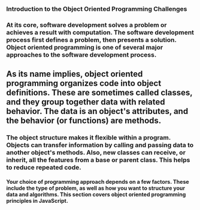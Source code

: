 ### Introduction to the Object Oriented Programming Challenges

### At its core, software development solves a problem or achieves a result with computation. The software development process first defines a problem, then presents a solution. Object oriented programming is one of several major approaches to the software development process.

## As its name implies, object oriented programming organizes code into object definitions. These are sometimes called classes, and they group together data with related behavior. The data is an object's attributes, and the behavior (or functions) are methods.

### The object structure makes it flexible within a program. Objects can transfer information by calling and passing data to another object's methods. Also, new classes can receive, or inherit, all the features from a base or parent class. This helps to reduce repeated code.

#### Your choice of programming approach depends on a few factors. These include the type of problem, as well as how you want to structure your data and algorithms. This section covers object oriented programming principles in JavaScript.
